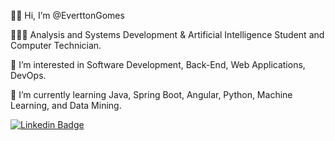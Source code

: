 👋🏼 Hi, I’m @EverttonGomes
  
👨🏽‍💻 Analysis and Systems Development & Artificial Intelligence Student and Computer Technician.  

👀 I’m interested in Software Development, Back-End, Web Applications, DevOps.

🌱 I’m currently learning Java, Spring Boot, Angular, Python, Machine Learning, and Data Mining.

[![Linkedin Badge](https://img.shields.io/badge/-LinkedIn-blue?style=flat-square&logo=Linkedin&logoColor=white&link=https://https://www.linkedin.com/in/evertton-gomes/)](https://www.linkedin.com/in/evertton-gomes/)

<!---
EverttonGomes/EverttonGomes is a ✨ special ✨ repository because its `README.md` (this file) appears on your GitHub profile.
You can click the Preview link to take a look at your changes.
--->

